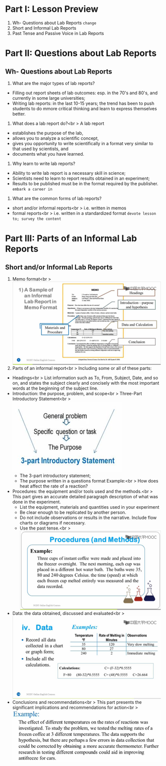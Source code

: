 # Part I: Lesson Preview
1. Wh- Questions about Lab Reports `change`
1. Short and Informal Lab Reports
1. Past Tense and Passive Voice in Lab Reports

# Part II: Questions about Lab Reports
## Wh- Questions about Lab Reports
1. What are the major types of lab reports?
  * Filling out report sheets of lab outcomes: esp. in the 70's and 80's, and currently in some large universities;
  * Writing lab reports: in the last 10-15 years; the trend has been to push students to do mmore critical thinking and learn to express themselves better.
1. What does a lab report do?<br \>
A lab report 
  * establishes the purpose of the lab,
  * allows you to analyze a scientific concept,
  * gives you opportunity to write scientifically in a format very similar to that used by scientists, and 
  * documents what you have learned.
1. Why learn to write lab reports?
  * Ability to write lab report is a necessary skill in science;
  * Scientists need to learn to report results obtained in an experiment;
  * Results to be published must be in the format required by the publisher. `embark a career in`
1. What are the common forms of lab reports?
  * short and/or informal reports<br \>
    i.e. written in memos
  * formal reports<br \>
    i.e. written in a standardized format `devote lesson to; survey the content`

# Part III: Parts of an Informal Lab Reports
## Short and/or Informal Lab Reports
1. Memo format<br \>
  ![Alt text](./pic/26memoexa.jpg)
1. Parts of an informal report<br \>
  Including some or all of these parts:
  * Headings<br \>
    List information such as To, From, Subject, Date, and so on, and states the subject clearly and concisely with the most important words at the beginning of the subject line.
  * Introduction: the purpose, problem, and scope<br \>
  Three-Part Introductory Statement<br \>
  ![Alt text](./pic/26thpain.jpg)
    - The 3-part introductory statement;
    - The purpose written in a questions format
  Example:<br \>
    How does heat affect the rate of a reaction?
  * Procedures: the equipment and/or tools used and the methods.<br \>
  This part gives an accurate detailed paragraph description of what was done in the experiment.
    - List the equipment, materials and quantities used in your experiment
    - Be clear enough to be replicated by another person.
    - Do not include observations or results in the narrative. Include flow charts or diagrams if necessary.
    - Use the past tense.<br \>
    ![Alt text](./pic/26pro.jpg)
  * Data: the data obtained, discussed and evaluated<br \>
    ![Alt text](./pic/26data.jpg)
  * Conclusions and recommendations<br \>
    This part presents the significant implications and recommendations for action<br \>
    ![Alt text](./pic/26conrec.jpg)

